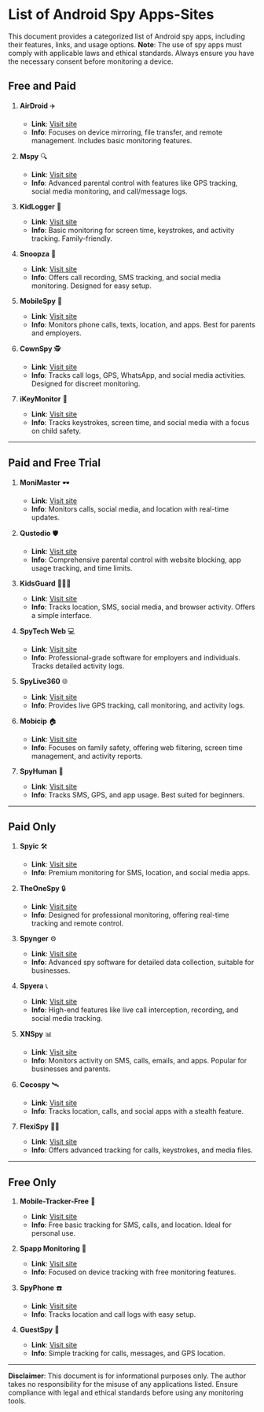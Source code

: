 # List of Android Spy Apps-Sites

This document provides a categorized list of Android spy apps, including their features, links, and usage options. **Note**: The use of spy apps must comply with applicable laws and ethical standards. Always ensure you have the necessary consent before monitoring a device.

## **Free and Paid**

1. **AirDroid** ✈️  
   - **Link**: [Visit site](https://www.airdroid.com/)  
   - **Info**: Focuses on device mirroring, file transfer, and remote management. Includes basic monitoring features.  

2. **Mspy** 🔍  
   - **Link**: [Visit site](https://www.mspy.com/)  
   - **Info**: Advanced parental control with features like GPS tracking, social media monitoring, and call/message logs.  

3. **KidLogger** 🧒  
   - **Link**: [Visit site](https://kidlogger.net/)  
   - **Info**: Basic monitoring for screen time, keystrokes, and activity tracking. Family-friendly.  

4. **Snoopza** 👀  
   - **Link**: [Visit site](https://snoopza.com/)  
   - **Info**: Offers call recording, SMS tracking, and social media monitoring. Designed for easy setup.  

5. **MobileSpy** 📱  
   - **Link**: [Visit site](https://mobilespy.io/)  
   - **Info**: Monitors phone calls, texts, location, and apps. Best for parents and employers.  

6. **CownSpy** 🕵️  
   - **Link**: [Visit site](https://en.ownspy.com/)  
   - **Info**: Tracks call logs, GPS, WhatsApp, and social media activities. Designed for discreet monitoring.  

7. **iKeyMonitor** 🔑  
   - **Link**: [Visit site](https://ikeymonitor.com/)  
   - **Info**: Tracks keystrokes, screen time, and social media with a focus on child safety.  

---

## **Paid and Free Trial**

1. **MoniMaster** 🕶️  
   - **Link**: [Visit site](https://www.monimaster.com/)  
   - **Info**: Monitors calls, social media, and location with real-time updates.  

2. **Qustodio** 🛡️  
   - **Link**: [Visit site](https://www.qustodio.com/en/)  
   - **Info**: Comprehensive parental control with website blocking, app usage tracking, and time limits.  

3. **KidsGuard** 👨‍👩‍👧  
   - **Link**: [Visit site](https://www.clevguard.com/parental-control-app/)  
   - **Info**: Tracks location, SMS, social media, and browser activity. Offers a simple interface.  

4. **SpyTech Web** 💻  
   - **Link**: [Visit site](https://www.spytech-web.com/)  
   - **Info**: Professional-grade software for employers and individuals. Tracks detailed activity logs.  

5. **SpyLive360** 🌐  
   - **Link**: [Visit site](https://spylive360.com/)  
   - **Info**: Provides live GPS tracking, call monitoring, and activity logs.  

6. **Mobicip** 🏠  
   - **Link**: [Visit site](https://www.mobicip.com/)  
   - **Info**: Focuses on family safety, offering web filtering, screen time management, and activity reports.  

7. **SpyHuman** 🤖  
   - **Link**: [Visit site](https://spyhuman.com/)  
   - **Info**: Tracks SMS, GPS, and app usage. Best suited for beginners.  

---

## **Paid Only**

1. **Spyic** 🛠️  
   - **Link**: [Visit site](https://spyic.com/)  
   - **Info**: Premium monitoring for SMS, location, and social media apps.  

2. **TheOneSpy** 🔒  
   - **Link**: [Visit site](https://www.theonespy.com/)  
   - **Info**: Designed for professional monitoring, offering real-time tracking and remote control.  

3. **Spynger** ⚙️  
   - **Link**: [Visit site](https://spynger.net/)  
   - **Info**: Advanced spy software for detailed data collection, suitable for businesses.  

4. **Spyera** 📞  
   - **Link**: [Visit site](https://spyera.com/)  
   - **Info**: High-end features like live call interception, recording, and social media tracking.  

5. **XNSpy** 📊  
   - **Link**: [Visit site](https://xnspy.com/)  
   - **Info**: Monitors activity on SMS, calls, emails, and apps. Popular for businesses and parents.  

6. **Cocospy** 🛰️  
   - **Link**: [Visit site](https://www.cocospy.com/)  
   - **Info**: Tracks location, calls, and social apps with a stealth feature.  

7. **FlexiSpy** 🕵️‍♂️  
   - **Link**: [Visit site](https://www.flexispy.com/)  
   - **Info**: Offers advanced tracking for calls, keystrokes, and media files.  

---

## **Free Only**

1. **Mobile-Tracker-Free** 📍  
   - **Link**: [Visit site](https://mobile-tracker-free.com/)  
   - **Info**: Free basic tracking for SMS, calls, and location. Ideal for personal use.  

2. **Spapp Monitoring** 📡  
   - **Link**: [Visit site](https://www.spappmonitoring.com/)  
   - **Info**: Focused on device tracking with free monitoring features.  

3. **SpyPhone** ☎️  
   - **Link**: [Visit site](https://www.spyphone.com/)  
   - **Info**: Tracks location and call logs with easy setup.  

4. **GuestSpy** 🎯  
   - **Link**: [Visit site](https://guestspy.com/)  
   - **Info**: Simple tracking for calls, messages, and GPS location.  

---

**Disclaimer**: This document is for informational purposes only. The author takes no responsibility for the misuse of any applications listed. Ensure compliance with legal and ethical standards before using any monitoring tools.
